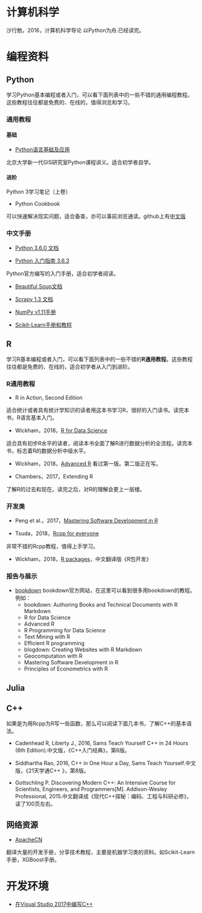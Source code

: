 # 计算机科学

沙行勉，2016，计算机科学导论 以Python为舟.已经读完。


# 编程资料

## Python

学习Python基本编程或者入门，可以看下面列表中的一些不错的通用编程教程。这些教程往往都是免费的、在线的，值得浏览和学习。

### 通用教程

#### 基础
- [Python语言基础及应用](http://gis4g.pku.edu.cn/course/pythonlang/)

北京大学新一代GIS研究室Python课程讲义。适合初学者自学。

#### 进阶

Python 3学习笔记（上卷）

- Python Cookbook

可以快速解决现实问题，适合备查，亦可以事前浏览通读。github上有[中文版](https://github.com/yidao620c/python3-cookbook)


### 中文手册
- [Python 3.6.0 文档](https://www.rddoc.com/doc/Python/3.6.0/zh/)

- [Python 入门指南 3.6.3](http://www.pythondoc.com/pythontutorial3/index.html#)

Python官方编写的入门手册，适合初学者阅读。

- [Beautiful Soup文档](https://www.rddoc.com/doc/BeautifulSoup/4.5.3/zh/)

- [Scrapy 1.3 文档](https://www.rddoc.com/doc/Scrapy/1.3/zh/)

- [NumPy v1.11手册](http://python.usyiyi.cn/translate/NumPy_v111/index.html)

- [Scikit-Learn手册和教程](http://sklearn.apachecn.org)

## R

学习R基本编程或者入门，可以看下面列表中的一些不错的**R通用教程**。这些教程往往都是免费的、在线的，适合初学者从入门到进阶。

### R通用教程

- R in Action, Second Edition

适合统计或者具有统计学知识的读者用这本书学习R，很好的入门读书。读完本书，R语言基本入门。

- Wickham，2018，[R for Data Science](http://r4ds.had.co.nz)

适合具有初步R水平的读者，阅读本书全面了解R进行数据分析的全流程。读完本书，标志着R的数据分析中级水平。

- Wickham，2018，[Advanced R](https://adv-r.hadley.nz/index.html)
看过第一版。第二版正在写。

- Chambers，2017，Extending R

了解R的过去和现在。读完之后，对R的理解会更上一层楼。


### 开发类
- Peng et al.，2017，[Mastering Software Development in R](https://bookdown.org/rdpeng/RProgDA/)

- Tsuda，2018，[Rcpp for everyone](https://teuder.github.io/rcpp4everyone_en/)

非常不错的Rcpp教程，值得上手学习。

- Wickham，2018，[R packages](https://github.com/hadley/r-pkgs)，中文翻译版《R包开发》

### 报告与展示
- [bookdown](https://bookdown.org)
bookdown官方网站，在这里可以看到很多用bookdown的教程。例如：
    - bookdown: Authoring Books and Technical Documents with R Markdown
    - R for Data Science
    - Advanced R
    - R Programming for Data Science
    - Text Mining with R
    - Efficient R programming
    - blogdown: Creating Websites with R Markdown
    - Geocomputation with R
    - Mastering Software Development in R
    - Principles of Econometrics with R


## Julia

## C++

如果是为用Rcpp为R写一些函数，那么可以阅读下面几本书，了解C++的基本语法。

-  Cadenhead R, Liberty J., 2016, Sams Teach Yourself C++ in 24 Hours (6th Edition).中文版，《C++入门经典》，第6版。


- Siddhartha Rao, 2016, C++ in One Hour a Day, Sams Teach Yourself.中文版，《21天学通C++ 》，第8版。

- Gottschling P. Discovering Modern C++: An Intensive Course for Scientists, Engineers, and Programmers[M]. Addison-Wesley Professional, 2015.中文翻译成《现代C++探秘：编码、工程与科研必修》，读了100页左右。

## 网络资源
- [ApacheCN](http://www.apachecn.org)

翻译大量的开发手册，分享技术教程，主要是机器学习类的资料。如Scikit-Learn手册，XGBoost手册。



# 开发环境

- [在Visual Studio 2017中编写C++](https://github.com/chengjun90/share-notes/blob/master/在Visual%20Studio%202017中编写C%2B%2B.pdf)


